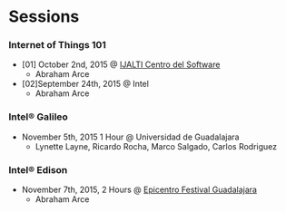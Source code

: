 Sessions
==

### Internet of Things 101
- [01] October 2nd, 2015 @ [IJALTI Centro del Software](http://ijalti.org.mx/parque/centro-del-software/)
  - Abraham Arce
- [02]September 24th, 2015 @ Intel
  - Abraham Arce

### Intel® Galileo
- November 5th, 2015 1 Hour @ Universidad de Guadalajara
  - Lynette Layne, Ricardo Rocha, Marco Salgado, Carlos Rodriguez

### Intel® Edison
- November 7th, 2015, 2 Hours @ [Epicentro Festival Guadalajara](http://www.epicentrofestival.com/)
  - Abraham Arce
